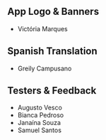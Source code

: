 ## App Logo & Banners
- Victória Marques

## Spanish Translation
- Greily Campusano

## Testers & Feedback
- Augusto Vesco
- Bianca Pedroso
- Janaína Souza
- Samuel Santos
